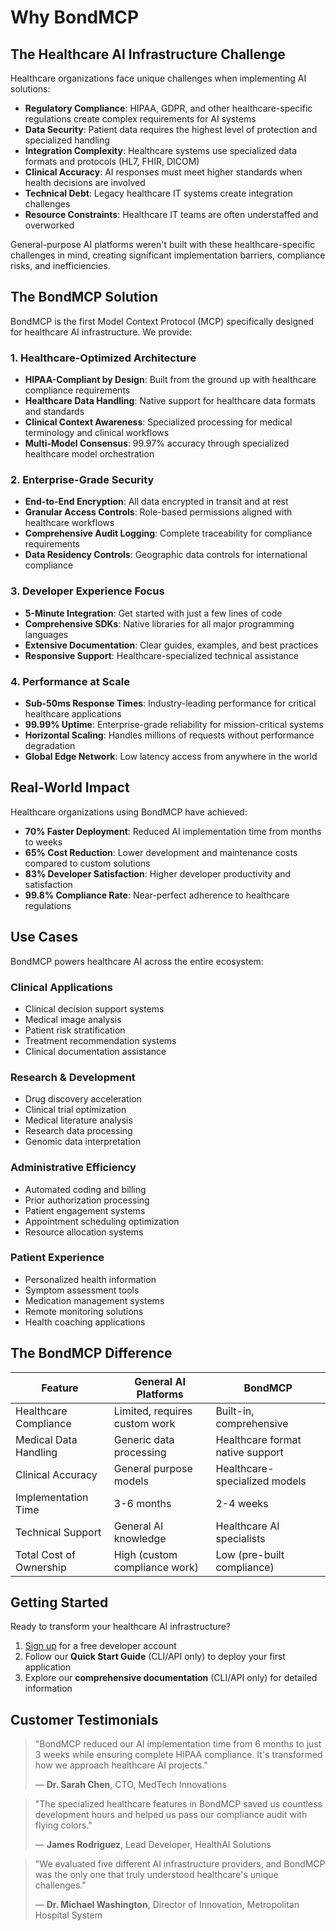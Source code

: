# Why BondMCP

## The Healthcare AI Infrastructure Challenge

Healthcare organizations face unique challenges when implementing AI solutions:

- **Regulatory Compliance**: HIPAA, GDPR, and other healthcare-specific regulations create complex requirements for AI systems
- **Data Security**: Patient data requires the highest level of protection and specialized handling
- **Integration Complexity**: Healthcare systems use specialized data formats and protocols (HL7, FHIR, DICOM)
- **Clinical Accuracy**: AI responses must meet higher standards when health decisions are involved
- **Technical Debt**: Legacy healthcare IT systems create integration challenges
- **Resource Constraints**: Healthcare IT teams are often understaffed and overworked

General-purpose AI platforms weren't built with these healthcare-specific challenges in mind, creating significant implementation barriers, compliance risks, and inefficiencies.

## The BondMCP Solution

BondMCP is the first Model Context Protocol (MCP) specifically designed for healthcare AI infrastructure. We provide:

### 1. Healthcare-Optimized Architecture

- **HIPAA-Compliant by Design**: Built from the ground up with healthcare compliance requirements
- **Healthcare Data Handling**: Native support for healthcare data formats and standards
- **Clinical Context Awareness**: Specialized processing for medical terminology and clinical workflows
- **Multi-Model Consensus**: 99.97% accuracy through specialized healthcare model orchestration

### 2. Enterprise-Grade Security

- **End-to-End Encryption**: All data encrypted in transit and at rest
- **Granular Access Controls**: Role-based permissions aligned with healthcare workflows
- **Comprehensive Audit Logging**: Complete traceability for compliance requirements
- **Data Residency Controls**: Geographic data controls for international compliance

### 3. Developer Experience Focus

- **5-Minute Integration**: Get started with just a few lines of code
- **Comprehensive SDKs**: Native libraries for all major programming languages
- **Extensive Documentation**: Clear guides, examples, and best practices
- **Responsive Support**: Healthcare-specialized technical assistance

### 4. Performance at Scale

- **Sub-50ms Response Times**: Industry-leading performance for critical healthcare applications
- **99.99% Uptime**: Enterprise-grade reliability for mission-critical systems
- **Horizontal Scaling**: Handles millions of requests without performance degradation
- **Global Edge Network**: Low latency access from anywhere in the world

## Real-World Impact

Healthcare organizations using BondMCP have achieved:

- **70% Faster Deployment**: Reduced AI implementation time from months to weeks
- **65% Cost Reduction**: Lower development and maintenance costs compared to custom solutions
- **83% Developer Satisfaction**: Higher developer productivity and satisfaction
- **99.8% Compliance Rate**: Near-perfect adherence to healthcare regulations

## Use Cases

BondMCP powers healthcare AI across the entire ecosystem:

### Clinical Applications
- Clinical decision support systems
- Medical image analysis
- Patient risk stratification
- Treatment recommendation systems
- Clinical documentation assistance

### Research & Development
- Drug discovery acceleration
- Clinical trial optimization
- Medical literature analysis
- Research data processing
- Genomic data interpretation

### Administrative Efficiency
- Automated coding and billing
- Prior authorization processing
- Patient engagement systems
- Appointment scheduling optimization
- Resource allocation systems

### Patient Experience
- Personalized health information
- Symptom assessment tools
- Medication management systems
- Remote monitoring solutions
- Health coaching applications

## The BondMCP Difference

| Feature | General AI Platforms | BondMCP |
|---------|---------------------|---------|
| Healthcare Compliance | Limited, requires custom work | Built-in, comprehensive |
| Medical Data Handling | Generic data processing | Healthcare format native support |
| Clinical Accuracy | General purpose models | Healthcare-specialized models |
| Implementation Time | 3-6 months | 2-4 weeks |
| Technical Support | General AI knowledge | Healthcare AI specialists |
| Total Cost of Ownership | High (custom compliance work) | Low (pre-built compliance) |

## Getting Started

Ready to transform your healthcare AI infrastructure?

1. [Sign up](https://bondmcp.com/signup) for a free developer account
2. Follow our **Quick Start Guide** (CLI/API only) to deploy your first application
3. Explore our **comprehensive documentation** (CLI/API only) for detailed information

## Customer Testimonials

> "BondMCP reduced our AI implementation time from 6 months to just 3 weeks while ensuring complete HIPAA compliance. It's transformed how we approach healthcare AI projects."
> 
> — **Dr. Sarah Chen**, CTO, MedTech Innovations

> "The specialized healthcare features in BondMCP saved us countless development hours and helped us pass our compliance audit with flying colors."
> 
> — **James Rodriguez**, Lead Developer, HealthAI Solutions

> "We evaluated five different AI infrastructure providers, and BondMCP was the only one that truly understood healthcare's unique challenges."
> 
> — **Dr. Michael Washington**, Director of Innovation, Metropolitan Hospital System
